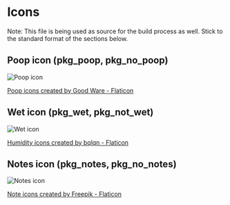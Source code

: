 # Icons

Note: This file is being used as source for the build process as well. Stick to the standard format
of the sections below.

## Poop icon (pkg_poop, pkg_no_poop)

![Poop icon](resources/poop.png)

<a href="https://www.flaticon.com/free-icons/poop" title="poop icons">Poop icons created by Good Ware - Flaticon</a>

## Wet icon (pkg_wet, pkg_not_wet)

![Wet icon](resources/wet.png)

<a href="https://www.flaticon.com/free-icons/humidity" title="humidity icons">Humidity icons created by bqlqn - Flaticon</a>

## Notes icon (pkg_notes, pkg_no_notes)

![Notes icon](resources/notes.png)

<a href="https://www.flaticon.com/free-icons/note" title="note icons">Note icons created by Freepik - Flaticon</a>

